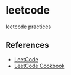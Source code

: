 # leetcode

leetcode practices

## References

- [LeetCode](https://leetcode.com)
- [LeetCode Cookbook](https://books.halfrost.com/leetcode/)
